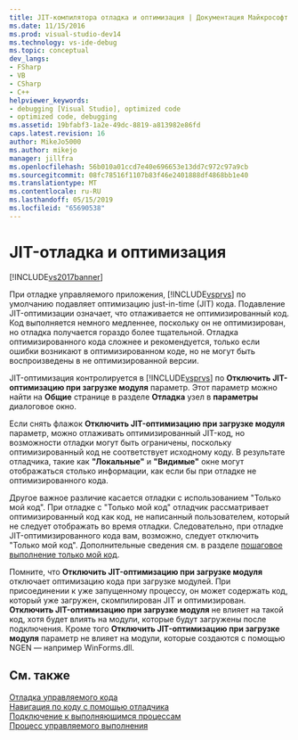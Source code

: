 ```yaml
---
title: JIT-компилятора отладка и оптимизация | Документация Майкрософт
ms.date: 11/15/2016
ms.prod: visual-studio-dev14
ms.technology: vs-ide-debug
ms.topic: conceptual
dev_langs:
- FSharp
- VB
- CSharp
- C++
helpviewer_keywords:
- debugging [Visual Studio], optimized code
- optimized code, debugging
ms.assetid: 19bfabf3-1a2e-49dc-8819-a813982e86fd
caps.latest.revision: 16
author: MikeJo5000
ms.author: mikejo
manager: jillfra
ms.openlocfilehash: 56b010a01ccd7e40e696653e13dd7c972c97a9cb
ms.sourcegitcommit: 08fc78516f1107b83f46e2401888df4868bb1e40
ms.translationtype: MT
ms.contentlocale: ru-RU
ms.lasthandoff: 05/15/2019
ms.locfileid: "65690538"
---
```

# <a name="jit-optimization-and-debugging"></a>JIT-отладка и оптимизация
[!INCLUDE[vs2017banner](../includes/vs2017banner.md)]

При отладке управляемого приложения, [!INCLUDE[vsprvs](../includes/vsprvs-md.md)] по умолчанию подавляет оптимизацию just-in-time (JIT) кода. Подавление JIT-оптимизации означает, что отлаживается не оптимизированный код. Код выполняется немного медленнее, поскольку он не оптимизирован, но отладка получается гораздо более тщательной. Отладка оптимизированного кода сложнее и рекомендуется, только если ошибки возникают в оптимизированном коде, но не могут быть воспроизведены в не оптимизированной версии.  
  
 JIT-оптимизация контролируется в [!INCLUDE[vsprvs](../includes/vsprvs-md.md)] по **Отключить JIT-оптимизацию при загрузке модуля** параметр. Этот параметр можно найти на **Общие** странице в разделе **Отладка** узел в **параметры** диалоговое окно.  
  
 Если снять флажок **Отключить JIT-оптимизацию при загрузке модуля** параметр, можно отлаживать оптимизированный JIT-код, но возможности отладки могут быть ограничены, поскольку оптимизированный код не соответствует исходному коду. В результате отладчика, такие как **"Локальные"** и **"Видимые"** окне могут отображаться столько информации, как если бы при отладке не оптимизированного кода.  
  
 Другое важное различие касается отладки с использованием "Только мой код". При отладке с "Только мой код" отладчик рассматривает оптимизированный код как код, не написанный пользователем, который не следует отображать во время отладки. Следовательно, при отладке JIT-оптимизированного кода вам, возможно, следует отключить "Только мой код". Дополнительные сведения см. в разделе [пошаговое выполнение только мой код](../debugger/just-my-code.md#BKMK_Enable_or_disable_Just_My_Code).  
  
 Помните, что **Отключить JIT-оптимизацию при загрузке модуля** отключает оптимизацию кода при загрузке модулей. При присоединении к уже запущенному процессу, он может содержать код, который уже загружен, скомпилирован JIT и оптимизирован. **Отключить JIT-оптимизацию при загрузке модуля** не влияет на такой код, хотя будет влиять на модули, которые будут загружены после подключения. Кроме того **Отключить JIT-оптимизацию при загрузке модуля** параметр не влияет на модули, которые создаются с помощью NGEN — например WinForms.dll.  
  
## <a name="see-also"></a>См. также  
 [Отладка управляемого кода](../debugger/debugging-managed-code.md)   
 [Навигация по коду с помощью отладчика](../debugger/navigating-through-code-with-the-debugger.md)   
 [Подключение к выполняющимся процессам](../debugger/attach-to-running-processes-with-the-visual-studio-debugger.md)   
 [Процесс управляемого выполнения](https://msdn.microsoft.com/library/476b03dc-2b12-49a7-b067-41caeaa2f533)
